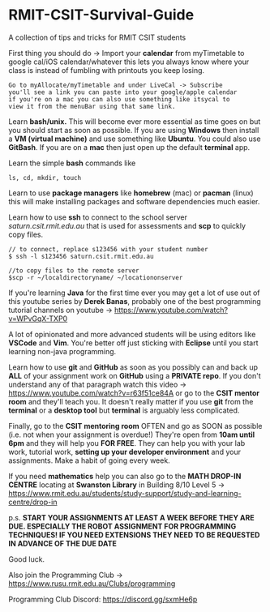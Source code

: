 # RMIT-CSIT-Survival-Guide
A collection of tips and tricks for RMIT CSIT students

First thing you should do -> Import your **calendar** from myTimetable to google cal/iOS calendar/whatever this lets you always know where your class is instead of fumbling with printouts you keep losing.

    Go to myAllocate/myTimetable and under LiveCal -> Subscribe 
    you'll see a link you can paste into your google/apple calendar
    if you're on a mac you can also use something like itsycal to 
    view it from the menuBar using that same link.

Learn **bash/unix.** This will become ever more essential as time goes on but you should start as soon as possible. If you are using **Windows** then install a **VM (virtual machine)** and use something like **Ubuntu**. You could also use **GitBash**. If you are on a **mac** then just open up the default **terminal** app. 

Learn the simple **bash** commands like 

    ls, cd, mkdir, touch

Learn to use **package managers** like **homebrew** (mac) or **pacman** (linux) this will make installing packages and software dependencies much easier.

Learn how to use **ssh** to connect to the school server *saturn.csit.rmit.edu.au* that is used for assessments and **scp** to quickly copy files.

    // to connect, replace s123456 with your student number
    $ ssh -l s123456 saturn.csit.rmit.edu.au

    //to copy files to the remote server
    $scp -r ~/localdirectoryname/ ~/locationonserver 

If you're learning **Java** for the first time ever you may get a lot of use out of this youtube series by **Derek Banas**, probably one of the best programming tutorial channels on youtube -> https://www.youtube.com/watch?v=WPvGqX-TXP0

A lot of opinionated and more advanced students will be using editors like **VSCode** and **Vim**. You're better off just sticking with **Eclipse** until you start learning non-java programming.

Learn how to use **git** and **GitHub** as soon as you possibly can and back up **ALL** of your assignment work on **GitHub** using a **PRIVATE repo**. If you don't understand any of that paragraph watch this video -> https://www.youtube.com/watch?v=r63f51ce84A or go to the **CSIT mentor room** and they'll teach you. It doesn't really matter if you use **git** from the **terminal** or a **desktop tool** but **terminal** is arguably less complicated.

Finally, go to the **CSIT mentoring room** OFTEN and go as SOON as possible (i.e. not when your assignment is overdue!) They're open from **10am until 6pm** and they will help you **FOR FREE**. They can help you with your lab work, tutorial work, **setting up your developer environment** and your assignments. Make a habit of going every week. 

If you need **mathematics** help you can also go to the **MATH DROP-IN CENTRE** locating at **Swanston Library** in Building 8/10 Level 5 -> https://www.rmit.edu.au/students/study-support/study-and-learning-centre/drop-in

p.s. **START YOUR ASSIGNMENTS AT LEAST A WEEK BEFORE THEY ARE DUE. ESPECIALLY THE ROBOT ASSIGNMENT FOR PROGRAMMING TECHNIQUES! IF YOU NEED EXTENSIONS THEY NEED TO BE REQUESTED IN ADVANCE OF THE DUE DATE**

Good luck.

Also join the Programming Club -> https://www.rusu.rmit.edu.au/Clubs/programming

Programming Club Discord: https://discord.gg/sxmHe6p
